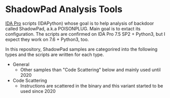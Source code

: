 # ShadowPad Analysis Tools
[IDA Pro](https://www.hex-rays.com/products/ida/) scripts (IDAPython) whose goal is to help analysis of backdoor called ShadowPad, a.k.a POISONPLUG. Main goal is to extact its configuration.
The scripts are confirmed on IDA Pro 7.5 SP2 + Python3, but I expect they work on 7.6 + Python3, too. 

In this repository, ShadowPad samples are categorired into the following types and the scripts are written for each type. 
- General
  - Other samples than "Code Scattering" below and mainly used until 2020
- Code Scattering
  - Instructions are scattered in the binary and this variant started to be used since 2020


